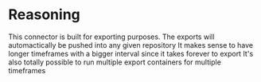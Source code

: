 # Reasoning

This connector is built for exporting purposes.
The exports will automactically be pushed into any given repository
It makes sense to have longer timeframes with a bigger interval since it takes forever to export
It's also totally possible to run multiple export containers for multiple timeframes